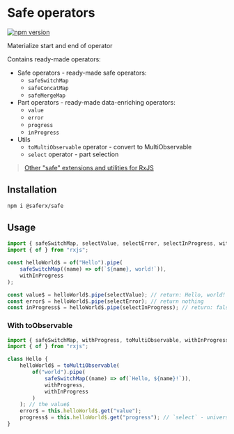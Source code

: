 # Safe operators

[![npm version](https://badge.fury.io/js/%40saferx%2Fsafe.svg)](https://badge.fury.io/js/%40saferx%2Fsafe)

Materialize start and end of operator

Contains ready-made operators:

-   Safe operators - ready-made safe operators:
    -   `safeSwitchMap`
    -   `safeConcatMap`
    -   `safeMergeMap`
    <!-- -   `safeExhaustMap` (TODO) -->
-   Part operators - ready-made data-enriching operators:
    -   `value`
    -   `error`
    -   `progress`
    -   `inProgress`
-   Utils
    -   `toMultiObservable` operator - convert to MultiObservable
    -   `select` operator - part selection

> [Other "safe" extensions and utilities for RxJS](https://github.com/KrickRay/saferx)

## Installation

```sh
npm i @saferx/safe
```

## Usage

```ts
import { safeSwitchMap, selectValue, selectError, selectInProgress, withInProgress } from "@saferx/safe";
import { of } from "rxjs";

const helloWorld$ = of("Hello").pipe(
    safeSwitchMap((name) => of(`${name}, world!`)),
    withInProgress
);

const value$ = helloWorld$.pipe(selectValue); // return: Hello, world!
const error$ = helloWorld$.pipe(selectError); // return nothing
const inProgress$ = helloWorld$.pipe(selectInProgress); // return: false, true, false
```

### With toObservable

```ts
import { safeSwitchMap, withProgress, toMultiObservable, withInProgress } from "@saferx/safe";
import { of } from "rxjs";

class Hello {
    helloWorld$ = toMultiObservable(
        of("world").pipe(
            safeSwitchMap((name) => of(`Hello, ${name}!`)),
            withProgress,
            withInProgress
        )
    ); // the value$
    error$ = this.helloWorld$.get("value");
    progress$ = this.helloWorld$.get("progress"); // `select` - universal part selection
}
```
